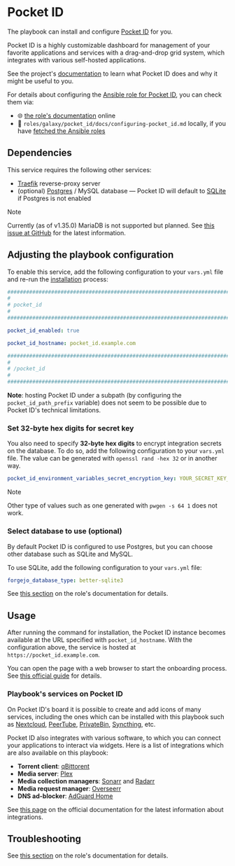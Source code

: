 <!--
SPDX-FileCopyrightText: 2020 - 2024 MDAD project contributors
SPDX-FileCopyrightText: 2020 - 2024 Slavi Pantaleev
SPDX-FileCopyrightText: 2020 Aaron Raimist
SPDX-FileCopyrightText: 2020 Chris van Dijk
SPDX-FileCopyrightText: 2020 Dominik Zajac
SPDX-FileCopyrightText: 2020 Mickaël Cornière
SPDX-FileCopyrightText: 2022 François Darveau
SPDX-FileCopyrightText: 2022 Julian Foad
SPDX-FileCopyrightText: 2022 Warren Bailey
SPDX-FileCopyrightText: 2023 Antonis Christofides
SPDX-FileCopyrightText: 2023 Felix Stupp
SPDX-FileCopyrightText: 2023 Julian-Samuel Gebühr
SPDX-FileCopyrightText: 2023 Pierre 'McFly' Marty
SPDX-FileCopyrightText: 2024 - 2025 Suguru Hirahara

SPDX-License-Identifier: AGPL-3.0-or-later
-->

# Pocket ID

The playbook can install and configure [Pocket ID](https://pocket_id.dev) for you.

Pocket ID is a highly customizable dashboard for management of your favorite applications and services with a drag-and-drop grid system, which integrates with various self-hosted applications.

See the project's [documentation](https://pocket_id.dev/docs/getting-started) to learn what Pocket ID does and why it might be useful to you.

For details about configuring the [Ansible role for Pocket ID](https://github.com/mother-of-all-self-hosting/ansible-role-pocket_id), you can check them via:
- 🌐 [the role's documentation](https://github.com/mother-of-all-self-hosting/ansible-role-pocket_id/blob/main/docs/configuring-pocket_id.md) online
- 📁 `roles/galaxy/pocket_id/docs/configuring-pocket_id.md` locally, if you have [fetched the Ansible roles](../installing.md)

## Dependencies

This service requires the following other services:

- [Traefik](traefik.md) reverse-proxy server
- (optional) [Postgres](postgres.md) / MySQL database — Pocket ID will default to [SQLite](https://www.sqlite.org/) if Postgres is not enabled

>[!NOTE]
> Currently (as of v1.35.0) MariaDB is not supported but planned. See [this issue at GitHub](https://github.com/pocket_id-labs/pocket_id/issues/2305) for the latest information.

## Adjusting the playbook configuration

To enable this service, add the following configuration to your `vars.yml` file and re-run the [installation](../installing.md) process:

```yaml
########################################################################
#                                                                      #
# pocket_id                                                            #
#                                                                      #
########################################################################

pocket_id_enabled: true

pocket_id_hostname: pocket_id.example.com

########################################################################
#                                                                      #
# /pocket_id                                                           #
#                                                                      #
########################################################################
```

**Note**: hosting Pocket ID under a subpath (by configuring the `pocket_id_path_prefix` variable) does not seem to be possible due to Pocket ID's technical limitations.

### Set 32-byte hex digits for secret key

You also need to specify **32-byte hex digits** to encrypt integration secrets on the database. To do so, add the following configuration to your `vars.yml` file. The value can be generated with `openssl rand -hex 32` or in another way.

```yaml
pocket_id_environment_variables_secret_encryption_key: YOUR_SECRET_KEY_HERE
```

>[!NOTE]
> Other type of values such as one generated with `pwgen -s 64 1` does not work.

### Select database to use (optional)

By default Pocket ID is configured to use Postgres, but you can choose other database such as SQLite and MySQL.

To use SQLite, add the following configuration to your `vars.yml` file:

```yaml
forgejo_database_type: better-sqlite3
```

See [this section](https://github.com/mother-of-all-self-hosting/ansible-role-pocket_id/blob/main/docs/configuring-pocket_id.md#specify-database-optional) on the role's documentation for details.

## Usage

After running the command for installation, the Pocket ID instance becomes available at the URL specified with `pocket_id_hostname`. With the configuration above, the service is hosted at `https://pocket_id.example.com`.

You can open the page with a web browser to start the onboarding process. See [this official guide](https://pocket_id.dev/docs/getting-started/after-the-installation/) for details.

### Playbook's services on Pocket ID

On Pocket ID's board it is possible to create and add icons of many services, including the ones which can be installed with this playbook such as [Nextcloud](nextcloud.md), [PeerTube](peertube.md), [PrivateBin](privatebin.md), [Syncthing](syncthing.md), etc.

Pocket ID also integrates with various software, to which you can connect your applications to interact via widgets. Here is a list of integrations which are also available on this playbook:

- **Torrent client**: [qBittorent](qbittorrent.md)
- **Media server**: [Plex](plex.md)
- **Media collection managers**: [Sonarr](sonarr.md) and [Radarr](radarr.md)
- **Media request manager**: [Overseerr](overseerr.md)
- **DNS ad-blocker**: [AdGuard Home](adguard-home.md)

See [this page](https://pocket_id.dev/docs/category/integrations) on the official documentation for the latest information about integrations.

## Troubleshooting

See [this section](https://github.com/mother-of-all-self-hosting/ansible-role-pocket_id/blob/main/docs/configuring-pocket_id.md#troubleshooting) on the role's documentation for details.
